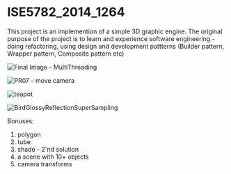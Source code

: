 # ISE5782_2014_1264
This project is an implemention of a simple 3D graphic engine. The original purpose of the project is to learn and experience software engineering - doing refactoring, using design and development pattterns (Builder pattern, Wrapper pattern, Composite pattern etc)


![Final Image - MultiThreading](https://user-images.githubusercontent.com/87325441/179681210-128b5b63-ca26-4963-8bbc-13ef0e7464cd.png)

![PR07 - move camera](https://user-images.githubusercontent.com/87325441/179681241-fc0b3263-584a-4b82-b87d-545b61e62e03.png)

![teapot](https://user-images.githubusercontent.com/87325441/179681256-2afcf11e-e07c-4f84-81f5-8c69c9c8b42a.png)

![BirdGlossyReflectionSuperSampling](https://user-images.githubusercontent.com/87325441/179681278-0c0f30a6-4db1-4161-9eb6-08811e57d54b.png)

Bonuses:
1. polygon
2. tube
3. shade - 2'nd solution
4. a scene with 10+ objects
5. camera transforms
